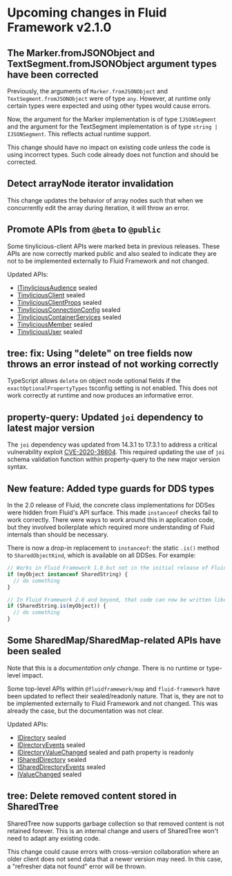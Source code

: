 <!-- THIS IS AN AUTOGENERATED FILE. DO NOT EDIT THIS FILE DIRECTLY. -->

# Upcoming changes in Fluid Framework v2.1.0

## The Marker.fromJSONObject and TextSegment.fromJSONObject argument types have been corrected

Previously, the arguments of `Marker.fromJSONObject` and `TextSegment.fromJSONObject` were of type `any`. However, at runtime only certain types were expected and using other types would cause errors.

Now, the argument for the Marker implementation is of type `IJSONSegment` and the argument for the TextSegment implementation is of type `string | IJSONSegment`. This reflects actual runtime support.

This change should have no impact on existing code unless the code is using incorrect types. Such code already does not function and should be corrected.

## Detect arrayNode iterator invalidation

This change updates the behavior of array nodes such that when we concurrently edit the array during iteration, it will throw an error.

## Promote APIs from `@beta` to `@public`

Some tinylicious-client APIs were marked beta in previous releases. These APIs are now correctly marked public and also sealed to indicate they are not to be implemented externally to Fluid Framework and not changed.

Updated APIs:

- [ITinyliciousAudience](https://fluidframework.com/docs/api/v2/tinylicious-client/itinyliciousaudience-typealias) sealed
- [TinyliciousClient](https://fluidframework.com/docs/api/v2/tinylicious-client/tinyliciousclient-class) sealed
- [TinyliciousClientProps](https://fluidframework.com/docs/api/v2/tinylicious-client/tinyliciousclientprops-interface) sealed
- [TinyliciousConnectionConfig](https://fluidframework.com/docs/api/v2/tinylicious-client/tinyliciousconnectionconfig-interface) sealed
- [TinyliciousContainerServices](https://fluidframework.com/docs/api/v2/tinylicious-client/tinyliciouscontainerservices-interface) sealed
- [TinyliciousMember](https://fluidframework.com/docs/api/v2/tinylicious-client/tinyliciousmember-interface) sealed
- [TinyliciousUser](https://fluidframework.com/docs/api/v2/tinylicious-client/tinylicioususer-interface) sealed

## tree: fix: Using "delete" on tree fields now throws an error instead of not working correctly

TypeScript allows `delete` on object node optional fields if the `exactOptionalPropertyTypes` tsconfig setting is not enabled. This does not work correctly at runtime and now produces an informative error.

## property-query: Updated `joi` dependency to latest major version

The `joi` dependency was updated from 14.3.1 to 17.3.1 to address a critical vulnerability exploit [CVE-2020-36604](https://github.com/advisories/GHSA-c429-5p7v-vgjp). This required updating the use of `joi` schema validation function within property-query to the new major version syntax.

## New feature: Added type guards for DDS types

In the 2.0 release of Fluid, the concrete class implementations for DDSes were hidden from Fluid's API surface. This made `instanceof` checks fail to work correctly. There were ways to work around this in application code, but they involved boilerplate which required more understanding of Fluid internals than should be necessary.

There is now a drop-in replacement to `instanceof`: the static `.is()` method to `SharedObjectKind`, which is available on all DDSes. For example:

```typescript
// Works in Fluid Framework 1.0 but not in the initial release of FluidFramework 2.0:
if (myObject instanceof SharedString) {
  // do something
}

// In Fluid Framework 2.0 and beyond, that code can now be written like so:
if (SharedString.is(myObject)) {
  // do something
}
```

## Some SharedMap/SharedMap-related APIs have been sealed

Note that this is a _documentation only change._ There is no runtime or type-level impact.

Some top-level APIs within `@fluidframework/map` and `fluid-framework` have been updated to reflect their sealed/readonly nature. That is, they are not to be implemented externally to Fluid Framework and not changed. This was already the case, but the documentation was not clear.

Updated APIs:

- [IDirectory](https://fluidframework.com/docs/api/v2/fluid-framework/idirectory-interface) sealed
- [IDirectoryEvents](https://fluidframework.com/docs/api/v2/fluid-framework/idirectoryevents-interface) sealed
- [IDirectoryValueChanged](https://fluidframework.com/docs/api/v2/fluid-framework/idirectoryvaluechanged-interface) sealed and path property is readonly
- [ISharedDirectory](https://fluidframework.com/docs/api/v2/fluid-framework/ishareddirectory-interface) sealed
- [ISharedDirectoryEvents](https://fluidframework.com/docs/api/v2/fluid-framework/ishareddirectoryevents-interface) sealed
- [IValueChanged](https://fluidframework.com/docs/api/v2/fluid-framework/ivaluechanged-interface) sealed

## tree: Delete removed content stored in SharedTree

SharedTree now supports garbage collection so that removed content is not retained forever. This is an internal change and users of SharedTree won't need to adapt any existing code.

This change could cause errors with cross-version collaboration where an older client does not send data that a newer version may need. In this case, a "refresher data not found" error will be thrown.
